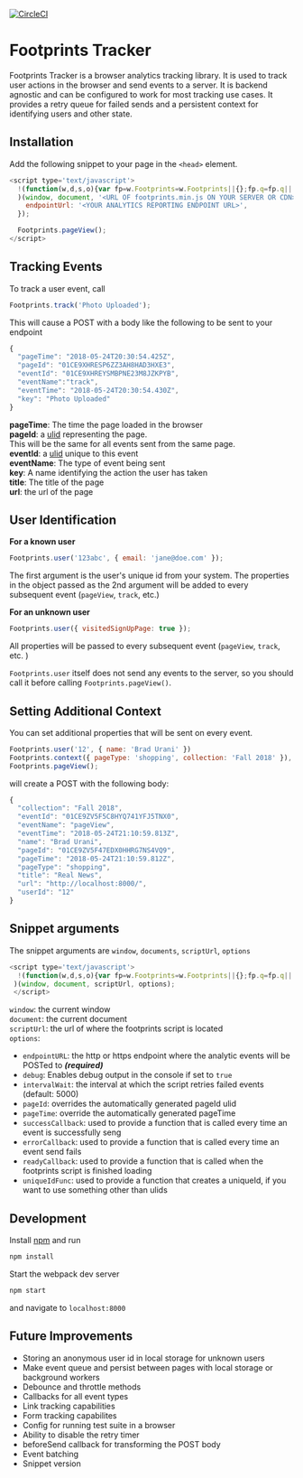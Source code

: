 [![CircleCI](https://circleci.com/gh/bradurani/footprints.svg?style=svg)](https://circleci.com/gh/bradurani/footprints)

# Footprints Tracker

Footprints Tracker is a browser analytics tracking library. It is used to track user
actions in the browser and send events to a server. It is backend agnostic and
can be configured to work for most tracking use cases. It provides a retry queue
for failed sends and a persistent context for identifying users and other state.

## Installation

Add the following snippet to your page in the `<head>` element.
```javascript
<script type='text/javascript'>
  !(function(w,d,s,o){var fp=w.Footprints=w.Footprints||{};fp.q=fp.q||[];if(fp.initialized||fp.invoked) return;fp.invoked=true;fp.pageTime=new Date();fp.options = o;var m=['user','pageView','track','debug','once','off','on','ready','reset','context'];var pf=function(k){return function(){var a=[].slice.call(arguments);a.unshift(k);fp.q.push(a);}};for(var i=0;i<m.length;i++){fp[m[i]]=pf(m[i]);}var e=d.createElement('script');e.async=1;e.src=s;var t=d.getElementsByTagName('script')[0];t.parentNode.insertBefore(e,t);}
  )(window, document, '<URL OF footprints.min.js ON YOUR SERVER OR CDN>', {
    endpointUrl: '<YOUR ANALYTICS REPORTING ENDPOINT URL>',
  });

  Footprints.pageView();
</script>
```

## Tracking Events

To track a user event, call
```javascript
Footprints.track('Photo Uploaded');
```
This will cause a POST with a body like the following to be sent to your
endpoint
```javascript
{
  "pageTime": "2018-05-24T20:30:54.425Z",
  "pageId": "01CE9XHRESP6ZZ3AH8HAD3HXE3",
  "eventId": "01CE9XHREYSMBPNE23M8JZKPYB",
  "eventName":"track",
  "eventTime": "2018-05-24T20:30:54.430Z",
  "key": "Photo Uploaded"
}
```
**pageTime**: The time the page loaded in the browser  
**pageId**: a [ulid](https://www.npmjs.com/package/ulid) representing the page.  
This will be the same for all events sent from the same page.  
**eventId**: a [ulid](https://www.npmjs.com/package/ulid) unique to this event  
**eventName**: The type of event being sent  
**key**: A name identifying the action the user has taken  
**title**: The title of the page  
**url**: the url of the page  

## User Identification

**For a known user**
```javascript
Footprints.user('123abc', { email: 'jane@doe.com' });
```
The first argument is the user's unique id from your system. The properties in the object 
passed as the 2nd argument will be added to every subsequent event (`pageView`, `track`, etc.)

**For an unknown user**
```javascript
Footprints.user({ visitedSignUpPage: true });
```
All properties will be passed to every subsequent event (`pageView`, `track`, etc. )

`Footprints.user` itself does not send any events to the server, so you should call it
before calling `Footprints.pageView()`.

## Setting Additional Context

You can set additional properties that will be sent on every event.

```javascript
Footprints.user('12', { name: 'Brad Urani' })
Footprints.context({ pageType: 'shopping', collection: 'Fall 2018' }),
Footprints.pageView();
```
will create a POST with the following body:
```javascript
{
  "collection": "Fall 2018",
  "eventId": "01CE9ZV5F5C8HYQ741YFJ5TNX0",
  "eventName": "pageView",
  "eventTime": "2018-05-24T21:10:59.813Z",
  "name": "Brad Urani",
  "pageId": "01CE9ZV5F47EDX0HHRG7NS4VQ9",
  "pageTime": "2018-05-24T21:10:59.812Z",
  "pageType": "shopping",
  "title": "Real News",
  "url": "http://localhost:8000/",
  "userId": "12"
}
```

## Snippet arguments

The snippet arguments are `window`, `documents`, `scriptUrl`, `options`

```javascript
<script type='text/javascript'>
  !(function(w,d,s,o){var fp=w.Footprints=w.Footprints||{};fp.q=fp.q||[];if(fp.initialized||fp.invoked) return;fp.invoked=true;fp.pageTime=new Date();fp.options = o;var m=['user','pageView','track','debug','once','off','on','ready','reset','context'];var pf=function(k){return function(){var a=[].slice.call(arguments);a.unshift(k);fp.q.push(a);}};for(var i=0;i<m.length;i++){fp[m[i]]=pf(m[i]);}var e=d.createElement('script');e.async=1;e.src=s;var t=d.getElementsByTagName('script')[0];t.parentNode.insertBefore(e,t);}
 )(window, document, scriptUrl, options);
 </script>
 ```

`window`: the current window  
`document`: the current document  
`scriptUrl`: the url of where the footprints script is located  
`options`:
  - `endpointURL`: the http or https endpoint where the analytic events will be
    POSTed to ***(required)***
  - `debug`: Enables debug output in the console if set to `true`
  - `intervalWait`: the interval at which the script retries failed events
    (default: 5000)
  - `pageId`: overrides the automatically generated pageId ulid
  - `pageTime`: override the automatically generated pageTime
  - `successCallback`: used to provide a function that is called every time an
    event is successfully seng
  - `errorCallback`: used to provide a function that is called every time an
    event send fails
  - `readyCallback`: used to provide a function that is called when the
    footprints script is finished loading
  - `uniqueIdFunc`: used to provide a function that creates a uniqueId, if you
    want to use something other than ulids

## Development

Install [npm](https://www.npmjs.com/get-npm) and run
```bash
npm install
```

Start the webpack dev server
```bash
npm start
```
and navigate to `localhost:8000`

## Future Improvements
- Storing an anonymous user id in local storage for unknown users
- Make event queue and persist between pages with local storage or background
  workers
- Debounce and throttle methods
- Callbacks for all event types
- Link tracking capabilities
- Form tracking capabilites
- Config for running test suite in a browser
- Ability to disable the retry timer
- beforeSend callback for transforming the POST body
- Event batching
- Snippet version
